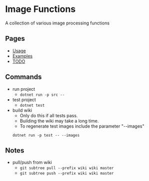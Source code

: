 # Image Functions #
A collection of various image processing functions

## Pages ##
* [Usage](../../wiki/usage)
* [Examples](../../wiki/examples)
* [TODO](../../wiki/todo)

## Commands ##
* run project
  * ```dotnet run -p src --```
* test project
  * ```dotnet test```
* build wiki
  * Only do this if all tests pass.
  * Building the wiki may take a long time.
  * To regenerate test images include the parameter "--images"
  ```
  dotnet run -p test -- --images
  ```

## Notes ##
* pull/push from wiki
  * ```git subtree pull --prefix wiki wiki master```
  * ```git subtree push --prefix wiki wiki master```
